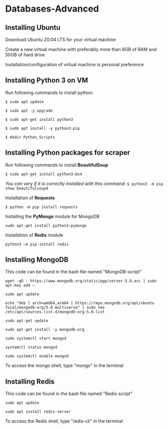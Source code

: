 # Databases-Advanced
## Installing Ubuntu
Download Ubuntu 20.04 LTS for your virtual machine

Create a new virtual machine with preferably more than 8GB of RAM and 50GB of hard drive

Installation/configuration of virtual machine is personal preference
## Installing Python 3 on VM
Run following commands to install python:

`$ sudo apt update`

`$ sudo apt -y upgrade`

`$ sudo apt-get install python3`

`$ sudo apt install -y python3-pip`

`$ mkdir Python_Scripts`

## Installing Python packages for scraper
Run following commands to install **BeautifulSoup**

`$ sudo apt-get install python3-bs4`


*You can very if it is correctly installed with this command*: 
`$ python3 -m pip show beautifulsoup4`

Installation of **Requests**

`$ python -m pip install requests`

Installing the **PyMongo** module for MongoDB

`sudo apt-get install python3-pymongo`

Installation of **Redis** module

`python3 –m pip install redis`

## Installing MongoDB
This code can be found in the bash file named "MongoDB-script"

`wget -qO - https://www.mongodb.org/static/pgp/server-5.0.asc | sudo apt-key add –`

`sudo apt update`

`echo "deb [ arch=amd64,arm64 ] https://repo.mongodb.org/apt/ubuntu focal/mongodb-org/5.0 multiverse" | sudo tee /etc/apt/sources.list.d/mongodb-org-5.0.list`

`sudo apt-get update`

`sudo apt-get install -y mongodb-org`

`sudo systemctl start mongod`

`systemctl status mongod`

`sudo systemctl enable mongod`

To access the mongo shell, type "mongo" in the terminal
## Installing Redis
This code can be found in the bash file named "Redis-script"

`sudo apt update`

`sudo apt install redis-server`

To access the Redis shell, type "redis-cli" in the terminal
